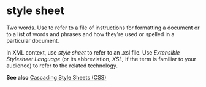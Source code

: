 # style sheet

Two words. Use to refer to a file of instructions for formatting
a document or to a list of words and phrases and how they're
used or spelled in a particular document.

In XML context, use *style sheet* to refer to an .xsl file. Use *Extensible Stylesheet Language* (or its abbreviation, *XSL,* if the term is familiar to your audience) to refer to the related technology.

**See also** [Cascading Style Sheets (CSS)](~/a-z-word-list-term-collections/c/cascading-style-sheets-css.md)
